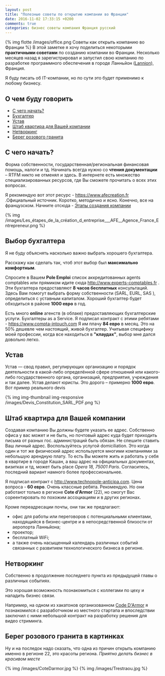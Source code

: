 ```yaml
---
layout: post
title: "Полезные советы по открытию компании во Франции"
date: 2016-11-02 17:33:15 +0200
comments: true
categories: бизнес советы компания Франция русский
---
```


{% img flotte /images/office.png Советы как открыть компанию во Франции %} 
В этой заметке я хочу поделиться некоторыми __практичными советами__ по созданию компании во Франции.
Несколько месяцев назад я зарегистрировал и запустил свою компанию по разработке 
программного обеспечения в городе Ланньйон ([Lannion](https://fr.wikipedia.org/wiki/Lannion)), Франция. 

Я буду писать об IT-компании, но по сути это будет применимо к любому бизнесу.

<!-- more -->


## О чем буду говорить

* [С чего начать?](#start)
* [Бухгалтер](#compta)
* [Устав](#statut)
* [Штаб квартира для Вашей компании](#siege)
* [Нетворкинг](#networking)
* [Берег розового гранита](#beauty)

## <a name="start"></a>С чего начать?
Форма собственности,  государственная/региональная финансовая помощь, налоги и тд.
Начинать всегда нужно со __чтения документации__ – RTFM никто не отменял и здесь.
В интернете есть множество специализированных ресурсов, где Вы сможете прочитать о всех этих вопросах. 

Я рекомендую вот этот ресурс - https://www.afecreation.fr .Официальный источник.
Коротко, методично и ясно. Конечно, все на французском.
Начните отсюда - [Этапы создания компании](https://www.afecreation.fr/pid216/etapes-de-la-creation.html?espace=1)

{% img /images/Les_étapes_de_la_création_d_entreprise___AFE__Agence_France_Entrepreneur.png %}



## <a name="compta"></a>Выбор бухгалтера


Я не буду объяснять насколько важно выбрать хорошего бухгалтера.

Расскажу как сделать так, чтоб этот выбор был __максимально комфортным__. 

Спросите в Вашем __Pole Emploi__ список аккредитованных agents comptables или прямиком идите сюда
http://www.experts-comptables.fr . Эти бухгалтера предоставляют __8 часов бесплатных__ консультаций. 
Здесь Вам помогут выбрать форму собственности (SARL, EURL, SAS ), определиться с уставным капиталом. 
Хороший бухгалтер будет обходиться в районе __1000 евро__ в год.

Есть много __online__ агенств (в облаке) предоставляющих бухгалтерские услуги. 
Бухгалтеры as a Service. Я подписал контракт с этими ребятами - https://www.compta-intouch.com 
Я им плачу __84 евро__ в месяц. Это на 50% дешевле чем настоящий, живой бухгалтер. 
Учитывая специфику моей профессии, когда все находиться в __"клаудах"__, выбор мне дался довольно легко.

## <a name="statut"></a>Устав
Устав — свод правил, регулирующих организацию и порядок деятельности в какой-либо определённой сфере отношений или какого-либо государственного органа, организаций, предприятия, учреждения и так далее.
Устав делают юристы. Это дорого – примерно __1000 евро__. Вот пример реального devis

{% img  img-thumbnail img-responsive /images/Devis_Constitution_SARL_PDF.png  %}


## <a name="siege"></a>Штаб квартира для Вашей компании
Создавая компанию Вы должны будете указать ее адрес. 
Собственно офиса у вас может и не быть, но почтовый адрес куда будет приходить письма от разных гос. администраций быть обязан.
Не спешите ставить Ваш личный адрес. Воспользуйтесь услугой  domiciliation. 
Это когда один и тот же физический адрес используется многими компаниями за небольшую арендную плату. 
То есть Вы можете жить и работать у себя в квартире в городе Кашан, 
а ваш адрес на официальных документах, визитках и тд, может быть place *Opera 18, 75001 Paris*. Согласитесь, последний вариант намного более профессиональнее.

Я подписал контракт с http://www.technopole-anticipa.com. Цена вопроса - __60 евро__. Очень классные ребята. 
Рекомендую. Но они работают только в регионе __Сote d'Armor__ (22), но смогут Вас сореентировать по похожим ассоциациям и в других регионах.

Кроме переадресации почты, они так же предлагают:

* офис для работы или переговоров с потенциальными клиентами, находящийся в бизнес-центре и в непосредственной близости от аеропорта Ланньйона;
* проектор;
* бесплатный WiFi;
* а также очень насыщенный календарь различных событий связанных с развитием технологического бизнеса в регионе.



## <a name="networking"></a>Нетворкинг
Собственно в продолжение последнего пункта из предыдущей главы о различных событиях.

Это хорошая возможность познакомиться с коллегами по цеху и наладить бизнес связи. 

Например, на одном из хакатонов организованном [Code D'Armor](http://www.codedarmor.fr "une communauté de développeurs sur la région de Lannion") я познакомился с разработчиком из местного стартапа 
и впоследствии заключил с ними небольшой контракт на разработку решения для видео стриминга.

## <a name="beauty"></a>Берег розового гранита в картинках

Ну и на последок надо сказать, что одна из причин открыть компанию именно 
в регионе 22, это красоты региона. _Приятно делать бизнес в красивом месте_ 

{% img /images/CoteDarmor.jpg %}
{% img /images/Trestraou.jpg %}




